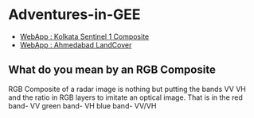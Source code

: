# Adventures-in-GEE

* [WebApp : Kolkata Sentinel 1 Composite](https://sayantandas30011998.users.earthengine.app/view/kolkata-sar-composite)
* [WebApp : Ahmedabad LandCover](https://sayantandas30011998.users.earthengine.app/view/ahmedabad-ml)

## What do you mean by an RGB Composite

RGB Composite of a radar image is nothing but putting the bands VV VH and the ratio in RGB layers to imitate an optical image.
That is in the 
red band- VV
green band- VH
blue band- VV/VH

